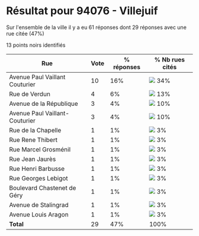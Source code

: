 # Résultat pour 94076 - Villejuif

Sur l'ensemble de la ville il y a eu 61 réponses dont 29 réponses avec une rue citée (47%)

13 points noirs identifiés

| Rue | Vote | % réponses | % Nb rues cités|
|-----|------|------------|----------------|
| Avenue Paul Vaillant Couturier | 10 | 16% | <img src="../../img/bar_34.gif" />&nbsp;34%|
| Rue de Verdun | 4 | 6% | <img src="../../img/bar_13.gif" />&nbsp;13%|
| Avenue de la République | 3 | 4% | <img src="../../img/bar_10.gif" />&nbsp;10%|
| Avenue Paul Vaillant-Couturier | 3 | 4% | <img src="../../img/bar_10.gif" />&nbsp;10%|
| Rue de la Chapelle | 1 | 1% | <img src="../../img/bar_3.gif" />&nbsp;3%|
| Rue Rene Thibert | 1 | 1% | <img src="../../img/bar_3.gif" />&nbsp;3%|
| Rue Marcel Grosménil | 1 | 1% | <img src="../../img/bar_3.gif" />&nbsp;3%|
| Rue Jean Jaurès | 1 | 1% | <img src="../../img/bar_3.gif" />&nbsp;3%|
| Rue Henri Barbusse | 1 | 1% | <img src="../../img/bar_3.gif" />&nbsp;3%|
| Rue Georges Lebigot | 1 | 1% | <img src="../../img/bar_3.gif" />&nbsp;3%|
| Boulevard Chastenet de Géry | 1 | 1% | <img src="../../img/bar_3.gif" />&nbsp;3%|
| Avenue de Stalingrad | 1 | 1% | <img src="../../img/bar_3.gif" />&nbsp;3%|
| Avenue Louis Aragon | 1 | 1% | <img src="../../img/bar_3.gif" />&nbsp;3%|
| **Total** | 29 | 47% | 100%|
